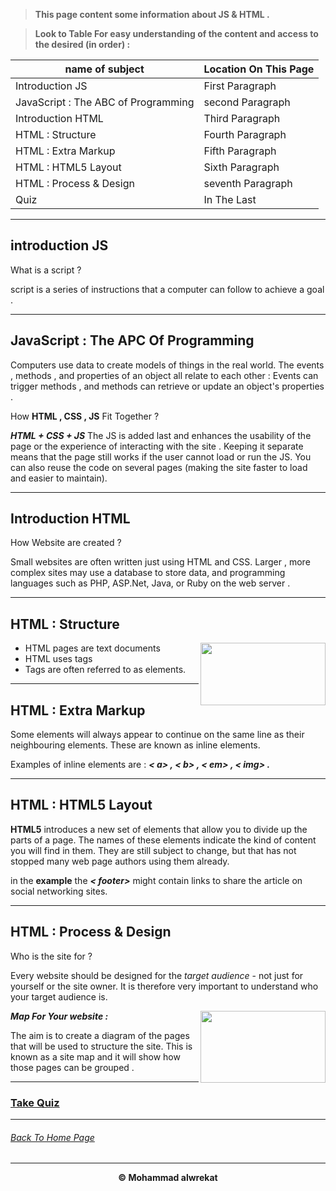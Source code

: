 > **This page content some information about JS & HTML .**

> **Look to Table For easy understanding of the content and access to the desired (in order) :**

|name of subject      | Location On This Page
|---------------------|---------------------|
|Introduction JS|First Paragraph|
|JavaScript : The ABC of Programming |second Paragraph|
|Introduction HTML|Third Paragraph|
|HTML : Structure   |Fourth Paragraph|
|HTML : Extra Markup |Fifth Paragraph|
|HTML : HTML5 Layout |Sixth Paragraph|
|HTML : Process & Design |seventh Paragraph|
|Quiz  |In The Last|

---
## introduction JS
What is a script ? 

script is a series of instructions that a computer can follow to achieve a goal .

---
## JavaScript : The APC Of Programming 
Computers use data to create models of things in the real world.
The events , methods , and properties of an object all relate to each other : Events can trigger methods , and methods can retrieve or update an object's properties .


How **HTML , CSS , JS** Fit Together ?

***HTML + CSS + JS***  The JS is added last and enhances the usability of the page or the experience of interacting with the site .
Keeping it separate means that the page still works if the user cannot load or run the JS. You can also reuse the code on several pages (making the site faster to load
and easier to maintain).

---
## Introduction HTML
How Website are created ?

Small websites are often written just using HTML and CSS.
Larger , more complex sites may use a database to store data, and programming languages such as PHP, ASP.Net, Java, or Ruby on the web server .

---

## HTML : Structure
<img align="right" src="https://csveda.com/wp-content/uploads/2020/02/HTML_Structure.png" width="200" height="100">


* HTML  pages are text documents
* HTML uses tags
* Tags are often referred  to as elements.


---
## HTML : Extra Markup
Some elements will always appear to continue on the same line as their neighbouring elements. These are known as inline elements.

Examples of inline elements are :
***< a> , < b> , < em> , < img> .***

---
## HTML : HTML5 Layout
**HTML5** introduces a new set of elements that allow you to divide up the parts of a page. The names of these elements indicate the kind of content you will find in them. They are still subject to change, but that has not stopped many web page authors using them already.

in the **example** the ***< footer>*** might contain links to share the article on social networking sites.

---
## HTML : Process & Design
Who is the site for ?

Every website should be designed for the *target audience* - not just for yourself or the site owner. It is therefore very important to understand who your target audience is.

<img align="right" src="https://i.pinimg.com/originals/1c/c5/f4/1cc5f4ec000969f11eedf4dbe0f8c9d8.png" width="200" height ="115">

***Map For Your website :***

The aim is to create a diagram
of the pages that will be used
to structure the site. This is
known as a site map and it will
show how those pages can be
grouped .

---
### [Take Quiz](https://mhmadwrekat.github.io/reading-notes/quizclass01)

---
###### [Back To Home Page](https://mhmadwrekat.github.io/reading-notes)


---
<b>
<p align="center">
© Mohammad alwrekat
</p>